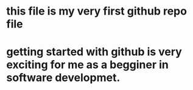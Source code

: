 # this file is my very first github repo file
# getting started with github is very exciting  for me as a begginer in software developmet.
